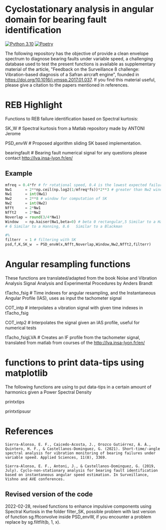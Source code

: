 # Cyclostationary analysis in angular domain for bearing fault identification
[![Python 3.10](https://img.shields.io/badge/python-3.10-blue.svg)](https://www.python.org/downloads/release/python-3102/)
[![Poetry](https://img.shields.io/badge/poetry-1.1.11-red.svg)](https://python-poetry.org/docs/master/#installation/)

The following repository has the objective of provide a clean envelope spectrum to diagnose bearing faults under variable speed, a challenging database used to test the present functions is available as supplementary material of the article, "Feedback on the Surveillance 8 challenge: Vibration-based diagnosis of a Safran aircraft engine", founded in https://doi.org/10.1016/j.ymssp.2017.01.037. If you find this material useful, please give a citation to the papers mentioned in references.

# REB Highlight
Functions to REB failure identification based on Spectral kurtosis:

  SK_W # Spectral kurtosis from a Matlab repository made by ANTONI Jerome
  
  PSD_envW # Proposed algorithm sliding SK based implementation.
  
  bearingfault # Bearing fault numerical signal for any questions please contact http://lva.insa-lyon.fr/en/
## Example
``` python
mfreq = 0.4*fr # fr rotational speed, 0.4 is the lowest expected failure frequency
Nw1      = 2**np.ceil(np.log2(1/mfreq*fs))*2**3 # greater than Nw2 window for envelope spectrum
Nw1      = int(Nw1)
Nw2      = 2**8 # window for computation of SK
Nw2      = int(Nw2)
Nfft     = 2*Nw1
Nfft2    = 2*Nw2
Noverlap = round(3/4*Nw1)
Window   = np.kaiser(Nw1,beta=0) # beta 0 rectangular,5	Similar to a Hamming
# 6	Similar to a Hanning, 8.6	Similar to a Blackman

#%
filterr  = 1 # filtering with SK
psd,f,K,SK_w  = PSD_envW(x,Nfft,Noverlap,Window,Nw2,Nfft2,filterr)
```
  # Angular resampling functions
  These functions are translated/adapted from the book Noise and Vibration Analysis Signal Analysis and Experimental Procedures by Anders Brandt
  
  tTacho_fsig # Time indexes for angular resampling, and the Instantaneous Angular Profile (IAS), uses as input the tachometer signal
  
  COT_intp # interpolates a vibration signal with given time indexes in tTacho_fsig
  
  COT_intp2 # Interpolates the signal given an IAS profile, useful for numerical tests
  
  tTacho_fsigLVA # Creates an IF profile from the tachometer signal, translated from matlab from courses of the http://lva.insa-lyon.fr/en/
  
  # functions to print data-tips using matplotlib
  The following functions are using to put data-tips in a certain amount of harmonics given a Power Spectral Density
  
  printxtips
  
  printxtipsusr

  
  # References
  ```
  Sierra-Alonso, E. F., Caicedo-Acosta, J., Orozco Gutiérrez, Á. Á., Quintero, H. F., & Castellanos-Dominguez, G. (2021). Short-time/-angle spectral analysis for vibration monitoring of bearing failures under variable speed. Applied Sciences, 11(8), 3369.

  Sierra-Alonso, E. F., Antoni, J., & Castellanos-Dominguez, G. (2019, July). Cyclo-non-stationary analysis for bearing fault identification based on instantaneous angular speed estimation. In Surveillance, Vishno and AVE conferences.
```
## Revised version of the code
  2022-02-28, revised functions to enhance impulsive components using Spectral Kurtosis in the folder filter_SK, possible problem with last version of function sg.fftconvolve inside PSD_envW, if you encounter a problem replace by sg.filtfilt(b, 1, x).
